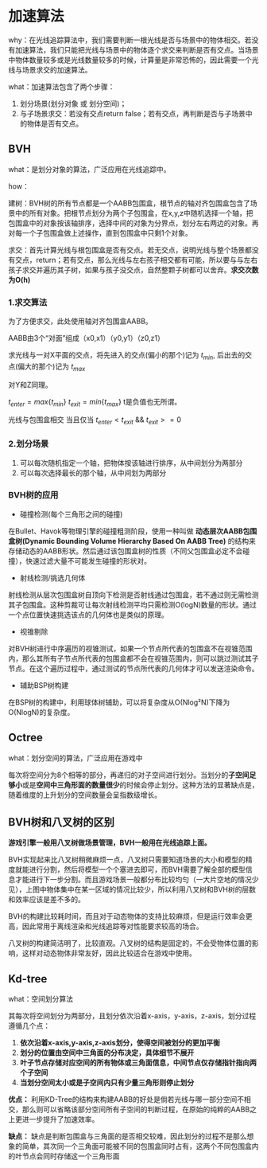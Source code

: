 # 加速算法
why：在光线追踪算法中，我们需要判断一根光线是否与场景中的物体相交。若没有加速算法，我们只能把光线与场景中的物体逐个求交来判断是否有交点。当场景中物体数量较多或是光线数量较多的时候，计算量是非常恐怖的，因此需要一个光线与场景求交的加速算法。

what：加速算法包含了两个步骤：

1. 划分场景(划分对象 或 划分空间)；
2. 与子场景求交：若没有交点return false；若有交点，再判断是否与子场景中的物体是否有交点。

## BVH

what：是划分对象的算法，广泛应用在光线追踪中。

how：

建树：BVH树的所有节点都是一个AABB包围盒，根节点的轴对齐包围盒包含了场景中的所有对象。把根节点划分为两个子包围盒，在x,y,z中随机选择一个轴，把包围盒中的对象按该轴排序，选择中间的对象为分界点，划分左右两边的对象。再对每一个子包围盒做上述操作，直到包围盒中只剩1个对象。

求交：首先计算光线与根包围盒是否有交点。若无交点，说明光线与整个场景都没有交点，return；若有交点，那么光线与左右孩子相交都有可能，所以要与与左右孩子求交并遍历其子树，如果与孩子没交点，自然整颗子树都可以舍弃。**求交次数为O(h)**

### 1.求交算法

为了方便求交，此处使用轴对齐包围盒AABB。

AABB由3个“对面”组成（x0,x1）（y0,y1）（z0,z1）

求光线与一对X平面的交点，将先进入的交点(偏小的那个)记为 $t_{min}$, 后出去的交点(偏大的那个)记为 $t_{max}$

对Y和Z同理。

$t_{enter}=max\left\{t_{min}\right\}$         $t_{exit}=min\left\{t_{max}\right\}$    t是负值也无所谓。

光线与包围盒相交 当且仅当   $t_{enter}<t_{exit}$   &&     $t_{exit}>=0$

### 2.划分场景

1. 可以每次随机指定一个轴，把物体按该轴进行排序，从中间划分为两部分
2. 可以每次选择最长的那个轴，从中间划为两部分

### BVH树的应用

- 碰撞检测(每个三角形之间的碰撞)

在Bullet、Havok等物理引擎的碰撞粗测阶段，使用一种叫做 **动态层次AABB包围盒树(Dynamic Bounding Volume Hierarchy Based On AABB Tree)** 的结构来存储动态的AABB形状。然后通过该包围盒树的性质（不同父包围盒必定不会碰撞），快速过滤大量不可能发生碰撞的形状对。

- 射线检测/挑选几何体

射线检测从层次包围盒树自顶向下检测是否射线通过包围盒，若不通过则无需检测其子包围盒。这种剪裁可让每次射线检测平均只需检测O(logN)数量的形状。通过一个点位置快速挑选该点的几何体也是类似的原理。

- 视锥剔除

对BVH树进行中序遍历的视锥测试，如果一个节点所代表的包围盒不在视锥范围内，那么其所有子节点所代表的包围盒都不会在视锥范围内，则可以跳过测试其子节点。在这个遍历过程中，通过测试的节点所代表的几何体才可以发送渲染命令。

- 辅助BSP树构建

在BSP树的构建中，利用球体树辅助，可以将复杂度从O(Nlog²N)下降为O(NlogN)的复杂度。

## Octree

what：划分空间的算法，广泛应用在游戏中

每次将空间分为8个相等的部分，再递归的对子空间进行划分。当划分的**子空间足够小**或是**空间中三角形面的数量很少**的时候会停止划分。这种方法的显著缺点是，随着维度的上升划分的空间数量会呈指数级增长。

## BVH树和八叉树的区别

**游戏引擎一般用八叉树做场景管理，BVH一般用在光线追踪上面。**

BVH实现起来比八叉树稍微麻烦一点，八叉树只需要知道场景的大小和模型的精度就能进行分割，然后将模型一个个塞进去即可，而BVH需要了解全部的模型信息才能进行下一步分割。而且游戏场景一般都分布比较均匀（一大片空地的情况少见），上图中物体集中在某一区域的情况比较少，所以利用八叉树和BVH树的层数和效率应该是差不多的。

BVH的构建比较耗时间，而且对于动态物体的支持比较麻烦，但是运行效率会更高，因此常用于离线渲染和光线追踪等对性能要求较高的场合。

八叉树的构建简洁明了，比较直观。八叉树的结构是固定的，不会受物体位置的影响，这样对动态物体非常友好，因此比较适合在游戏中使用。

## Kd-tree

what：空间划分算法

其每次将空间划分为两部分，且划分依次沿着x-axis，y-axis，z-axis，划分过程遵循几个点：

1. **依次沿着x-axis,y-axis,z-axis划分，使得空间被划分的更加平衡**
2. **划分的位置由空间中三角面的分布决定，具体细节不展开**
3. **叶子节点存储对应空间的所有物体或三角面信息，中间节点仅存储指针指向两个子空间**
4. **当划分空间太小或是子空间内只有少量三角形则停止划分**

**优点：** 利用KD-Tree的结构来构建AABB的好处是倘若光线与哪一部分空间不相交，那么则可以省略该部分空间所有子空间的判断过程，在原始的纯粹的AABB之上更进一步提升了加速效率。

**缺点：** 缺点是判断包围盒与三角面的是否相交较难，因此划分的过程不是那么想象的简单，其次同一个三角面可能被不同的包围盒同时占有，这两个不同包围盒内的叶节点会同时存储这一个三角形面